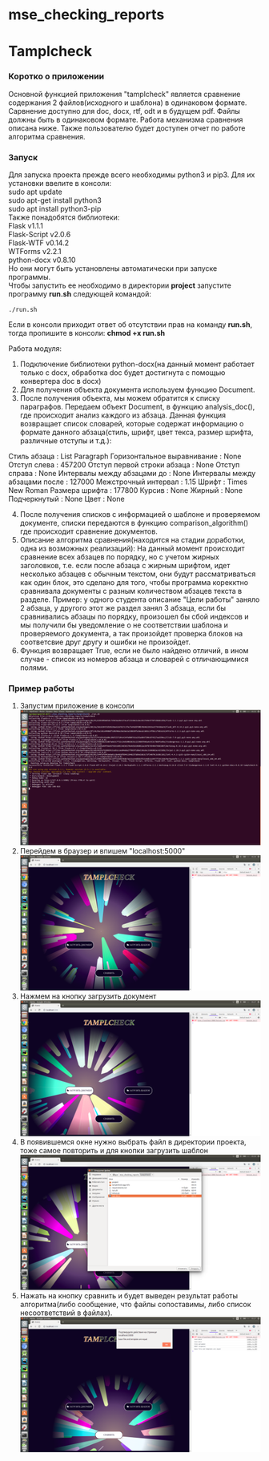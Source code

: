 # mse_checking_reports
# Tamplcheck

### Коротко о приложении
Основной функцией приложения "tamplcheck" является сравнение содержания 2 файлов(исходного и шаблона) в одинаковом формате. Сарвнение доступно для doc, docx, rtf, odt и в будущем pdf. Файлы должны быть в одинаковом формате. Работа механизма сравнения описана ниже. Также пользователю будет доступен отчет по работе алгоритма сравнения. 


### Запуск
Для запуска проекта прежде всего необходимы python3 и pip3. Для их установки ввелите в консоли:  
sudo apt update  
sudo apt-get install python3  
sudo apt install python3-pip  
Также понадобятся библиотеки:  
Flask v1.1.1  
Flask-Script v2.0.6  
Flask-WTF v0.14.2  
WTForms v2.2.1  
python-docx v0.8.10  
Но они могут быть установлены автоматически при запуске программы.  
Чтобы запустить ее необходимо в директории **project** запустите программу **run.sh** следующей командой:  
````
./run.sh
````
Если в консоли приходит ответ об отсутствии прав на команду **run.sh**, тогда пропишите в консоли: **chmod +x run.sh**

Работа модуля:
1) Подключение библиотеки python-docx(на данный момент работает только с docx, обработка doc будет достигнута с помощью конвертера doc в docx)
2) Для получения объекта документа используем функцию Document.
3) После получения объекта, мы можем обратится к списку параграфов.
Передаем объект Document, в функцию analysis_doc(), где происходит анализ каждого из абзаца. Данная функция возвращает список словарей, которые содержат информацию о формате данного абзаца(стиль, шрифт, цвет текса, размер шрифта, различные отступы и т.д.): 

Стиль абзаца : List Paragraph
Горизонтальное выравнивание : None
Отступ слева : 457200
Отступ первой строки абзаца : None
Отступ справа : None
Интервалы между абзацами до : None
Интервалы между абзацами после : 127000
Межстрочный интервал : 1.15
Шрифт : Times New Roman
Размера шрифта : 177800
Курсив : None
Жирный : None
Подчеркнутый : None
Цвет : None

4) После получения списков с информацией о шаблоне и проверяемом документе, списки передаются в функцию comparison_algorithm() где происходит сравнение документов. 
5) Описание алгоритма сравнения(находится на стадии доработки, одна из возможных реализаций):
  На данный момент происходит сравнение всех абзацев по порядку, но с учетом жирных заголовков, т.е. если после абзаца с жирным шрифтом, идет несколько абзацев с обычным текстом, они будут рассматриваться как один блок, это сделано для того, чтобы программа корекктно сравнивала документы с разным количеством абзацев текста в разделе. Пример: у одного студента описание "Цели работы" заняло 2 абзаца, у другого этот же раздел занял 3 абзаца, если бы сравнивались абзацы по порядку, произошел бы сбой индексов и  мы получили бы уведомление о не соответствии шаблона и проверяемого документа, а так произойдет проверка блоков на соответсвие друг другу и ошибки не произойдет. 
6) Функция возвращает True, если не было найдено отличий, в ином случае - список из номеров абзаца и словарей с отличающимися полями.  

### Пример работы
1) Запустим приложение в консоли  
![Начальный запуск](https://github.com/Villain123/images/blob/master/2.png)
2) Перейдем в браузер и впишем "localhost:5000"
![Открытие браузера](https://github.com/Villain123/images/blob/master/3.png)
3) Нажмем на кнопку загрузить документ
![Загрузка документа](https://github.com/Villain123/images/blob/master/4.png)
4) В появившемся окне нужно выбрать файл в директории проекта, тоже самое повторить и для кнопки загрузить шаблон
![Выбор файла](https://github.com/Villain123/images/blob/master/5.png)
5) Нажать на кнопку сравнить и будет выведен результат работы алгоритма(либо сообщение, что файлы сопоставимы, либо список несоответствий в файлах).
![Результат](https://github.com/Villain123/images/blob/master/6.png)
